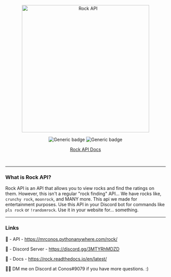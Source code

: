 <br/>

<div align="center">
    <img width="400" src="https://github.com/Mr-Conos/Rock-API/blob/master/Rock-API/img/rock-api.png?raw=true" alt="Rock API">
    
![Generic badge](https://img.shields.io/badge/Version-1.0.0-darkgrey.svg)
![Generic badge](https://badgen.net/uptime-robot/status/m790509669-da51f6216ce0fd9785b8732d)
    
[Rock API Docs](https://rock.readthedocs.io/en/latest/)

<br/>

</div> 

---

### What is Rock API?
Rock API is an API that allows you to view rocks and find the ratings on them. However, this isn't a regular "rock finding" API... We have rocks like, `crunchy rock`, `moonrock`, and MANY more. This api we made for entertainment purposes. Use this API in your Discord bot for commands like `pls rock` or `!randomrock`. Use it in your website for... something. 

---

### Links
🔗 - API - https://mrconos.pythonanywhere.com/rock/

🔗 - Discord Server - https://discord.gg/3MTYRhMDZD

🔗 - Docs - https://rock.readthedocs.io/en/latest/

💁‍♂️ DM me on Discord at Conos#9079 if you have more questions. :)



